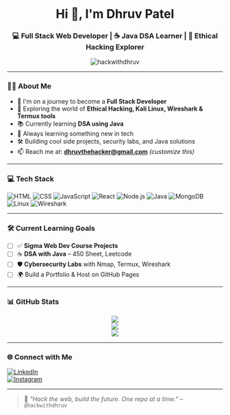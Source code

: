 <h1 align="center">Hi 👋, I'm Dhruv Patel</h1>
<h3 align="center">💻 Full Stack Web Developer | ☕ Java DSA Learner | 🔐 Ethical Hacking Explorer</h3>

<p align="center">
  <img src="https://komarev.com/ghpvc/?username=hackwithdhruv&label=Profile%20views&color=0e75b6&style=flat" alt="hackwithdhruv" />
</p>

---

### 👨‍💻 About Me

- 🚀 I'm on a journey to become a **Full Stack Developer**
- 🔐 Exploring the world of **Ethical Hacking, Kali Linux, Wireshark & Termux tools**
- 📚 Currently learning **DSA using Java**
- 🌱 Always learning something new in tech
- 🛠️ Building cool side projects, security labs, and Java solutions
- 📫 Reach me at: **dhruvthehacker@gmail.com** *(customize this)*

---

### 💻 Tech Stack

![HTML](https://img.shields.io/badge/-HTML5-E34F26?logo=html5&logoColor=white)
![CSS](https://img.shields.io/badge/-CSS3-1572B6?logo=css3&logoColor=white)
![JavaScript](https://img.shields.io/badge/-JavaScript-F7DF1E?logo=javascript&logoColor=black)
![React](https://img.shields.io/badge/-React-61DAFB?logo=react&logoColor=black)
![Node.js](https://img.shields.io/badge/-Node.js-339933?logo=node.js&logoColor=white)
![Java](https://img.shields.io/badge/-Java-007396?logo=java&logoColor=white)
![MongoDB](https://img.shields.io/badge/-MongoDB-47A248?logo=mongodb&logoColor=white)
![Linux](https://img.shields.io/badge/-Linux-FCC624?logo=linux&logoColor=black)
![Wireshark](https://img.shields.io/badge/-Wireshark-1679A7?logo=wireshark&logoColor=white)

---

### 🛠️ Current Learning Goals

- [ ] ✅ **Sigma Web Dev Course Projects**
- [ ] ☕ **DSA with Java** – 450 Sheet, Leetcode
- [ ] 🛡️ **Cybersecurity Labs** with Nmap, Termux, Wireshark
- [ ] 🌍 Build a Portfolio & Host on GitHub Pages

---

### 📊 GitHub Stats

<p align="center">
  <img src="https://github-readme-stats.vercel.app/api?username=hackwithdhruv&show_icons=true&theme=radical" />
  <br/>
  <img src="https://github-readme-streak-stats.herokuapp.com/?user=hackwithdhruv&theme=radical" />
  <br/>
  <img src="https://github-readme-stats.vercel.app/api/top-langs/?username=hackwithdhruv&layout=compact&theme=radical" />
</p>

---

### 🌐 Connect with Me

[![LinkedIn](https://img.shields.io/badge/-LinkedIn-0077B5?logo=linkedin&logoColor=white)](https://linkedin.com/in/yourprofile)  
[![Instagram](https://img.shields.io/badge/-Instagram-E4405F?logo=instagram&logoColor=white)](https://instagram.com/yourprofile)

---

> 💬 *"Hack the web, build the future. One repo at a time."* – `@hackwithdhruv`
